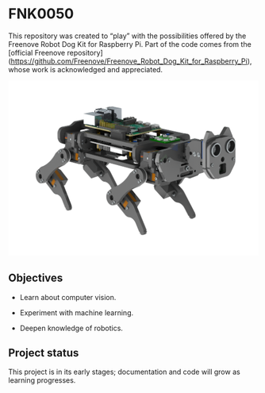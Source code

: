 #  FNK0050

This repository was created to “play” with the possibilities offered by the Freenove Robot Dog Kit for Raspberry Pi.
Part of the code comes from the [official Freenove repository] (https://github.com/Freenove/Freenove_Robot_Dog_Kit_for_Raspberry_Pi), whose work is acknowledged and appreciated.

![Icono del proyecto](docs/icon.png)

## Objectives
 
 - Learn about computer vision.

 - Experiment with machine learning.

 - Deepen knowledge of robotics.

## Project status
This project is in its early stages; documentation and code will grow as learning progresses.